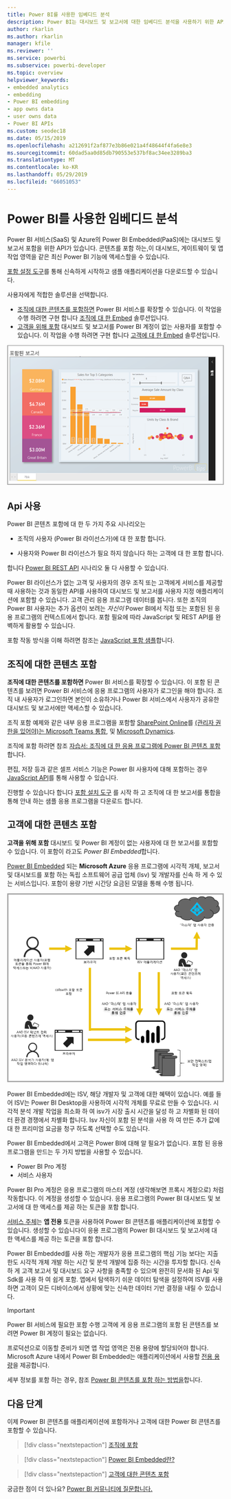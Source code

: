 ```yaml
---
title: Power BI를 사용한 임베디드 분석
description: Power BI는 대시보드 및 보고서에 대한 임베디드 분석을 사용하기 위한 API를 애플리케이션에 제공합니다. 임베디드 분석 소프트웨어, 임베디드 분석 도구 또는 임베디드 비즈니스 인텔리전스 도구를 사용하여 PaaS 환경과 SaaS 환경 모두에 Power BI와 함께 포함하는 방법을 자세히 알아봅니다.
author: rkarlin
ms.author: rkarlin
manager: kfile
ms.reviewer: ''
ms.service: powerbi
ms.subservice: powerbi-developer
ms.topic: overview
helpviewer_keywords:
- embedded analytics
- embedding
- Power BI embedding
- app owns data
- user owns data
- Power BI APIs
ms.custom: seodec18
ms.date: 05/15/2019
ms.openlocfilehash: a212691f2af877e3b86e021a4f48644f4fa6e8e3
ms.sourcegitcommit: 60dad5aa0d85db790553e537bf8ac34ee3289ba3
ms.translationtype: MT
ms.contentlocale: ko-KR
ms.lasthandoff: 05/29/2019
ms.locfileid: "66051053"
---
```

# <a name="embedded-analytics-with-power-bi"></a>Power BI를 사용한 임베디드 분석

Power BI 서비스(SaaS) 및 Azure의 Power BI Embedded(PaaS)에는 대시보드 및 보고서 포함을 위한 API가 있습니다. 콘텐츠를 포함 하는,이 대시보드, 게이트웨이 및 앱 작업 영역을 같은 최신 Power BI 기능에 액세스할을 수 있습니다.

[포함 설정 도구](https://aka.ms/embedsetup)를 통해 신속하게 시작하고 샘플 애플리케이션을 다운로드할 수 있습니다.

사용자에게 적합한 솔루션을 선택합니다.

* [조직에 대한 콘텐츠를 포함하면](embedding.md#embedding-for-your-organization) Power BI 서비스를 확장할 수 있습니다. 이 작업을 수행 하려면 구현 합니다 [조직에 대 한 Embed](https://aka.ms/embedsetup/UserOwnsData) 솔루션입니다.
* [고객을 위해 포함](embedding.md#embedding-for-your-customers) 대시보드 및 보고서를 Power BI 계정이 없는 사용자를 포함할 수 있습니다. 이 작업을 수행 하려면 구현 합니다 [고객에 대 한 Embed](https://aka.ms/embedsetup/AppOwnsData) 솔루션입니다.

![PBIE 샘플](media/what-can-you-do/what-can-you-do-02.png)

## <a name="use-apis"></a>Api 사용

Power BI 콘텐츠 포함에 대 한 두 가지 주요 시나리오는
- 조직의 사용자 (Power BI 라이선스가)에 대 한 포함 합니다. 
 
- 사용자와 Power BI 라이선스가 필요 하지 않습니다 하는 고객에 대 한 포함 합니다. 

합니다 [Power BI REST API](https://docs.microsoft.com/rest/api/power-bi/) 시나리오 둘 다 사용할 수 있습니다.

Power BI 라이선스가 없는 고객 및 사용자의 경우 조직 또는 고객에게 서비스를 제공할 때 사용하는 것과 동일한 API를 사용하여 대시보드 및 보고서를 사용자 지정 애플리케이션에 포함할 수 있습니다. 고객 관리 응용 프로그램 데이터를 봅니다. 또한 조직의 Power BI 사용자는 추가 옵션이 보려는 *자신이* Power BI에서 직접 또는 포함된 된 응용 프로그램의 컨텍스트에서 합니다. 포함 필요에 따라 JavaScript 및 REST API를 완벽하게 활용할 수 있습니다.

포함 작동 방식을 이해 하려면 참조는 [JavaScript 포함 샘플](https://microsoft.github.io/PowerBI-JavaScript/demo/)합니다.

## <a name="embedding-for-your-organization"></a>조직에 대한 콘텐츠 포함

**조직에 대한 콘텐츠를 포함하면** Power BI 서비스를 확장할 수 있습니다. 이 포함 된 콘텐츠를 보려면 Power BI 서비스에 응용 프로그램의 사용자가 로그인을 해야 합니다. 조직 내 사용자가 로그인하면 본인이 소유하거나 Power BI 서비스에서 사용자가 공유한 대시보드 및 보고서에만 액세스할 수 있습니다.

조직 포함 예제와 같은 내부 응용 프로그램을 포함할 [SharePoint Online](https://powerbi.microsoft.com/blog/integrate-power-bi-reports-in-sharepoint-online/)를 [(관리자 권한을 있어야)는 Microsoft Teams 통합](https://powerbi.microsoft.com/blog/power-bi-teams-up-with-microsoft-teams/), 및 [Microsoft Dynamics](https://docs.microsoft.com/dynamics365/customer-engagement/basics/add-edit-power-bi-visualizations-dashboard).

조직에 포함 하려면 참조 [자습서: 조직에 대 한 응용 프로그램에 Power BI 콘텐츠 포함](embed-sample-for-your-organization.md)합니다.

편집, 저장 등과 같은 셀프 서비스 기능은 Power BI 사용자에 대해 포함하는 경우 [JavaScript API](https://github.com/Microsoft/PowerBI-JavaScript)를 통해 사용할 수 있습니다.

진행할 수 있습니다 합니다 [포함 설치 도구](https://aka.ms/embedsetup/UserOwnsData) 를 시작 하 고 조직에 대 한 보고서를 통합을 통해 안내 하는 샘플 응용 프로그램을 다운로드 합니다.

## <a name="embedding-for-your-customers"></a>고객에 대한 콘텐츠 포함

**고객을 위해 포함** 대시보드 및 Power BI 계정이 없는 사용자에 대 한 보고서를 포함할 수 있습니다. 이 포함이 라고도 *Power BI Embedded*합니다.

[Power BI Embedded](azure-pbie-what-is-power-bi-embedded.md) 되는 **Microsoft Azure** 응용 프로그램에 시각적 개체, 보고서 및 대시보드를 포함 하는 독립 소프트웨어 공급 업체 (Isv) 및 개발자를 신속 하 게 수 있는 서비스입니다. 포함이 용량 기반 시간당 요금된 모델을 통해 수행 됩니다.

![고객에 대한 콘텐츠를 포함하는 워크플로 포함](media/embedding/powerbi-embed-flow.png)

Power BI Embedded에는 ISV, 해당 개발자 및 고객에 대한 혜택이 있습니다. 예를 들어 ISV는 Power BI Desktop을 사용하여 시각적 개체를 무료로 만들 수 있습니다. 시각적 분석 개발 작업을 최소화 하 여 isv가 시장 출시 시간을 달성 하 고 차별화 된 데이터 환경 경쟁에서 차별화 합니다. Isv 자신이 포함 된 분석을 사용 하 여 만든 추가 값에 대 한 프리미엄 요금을 청구 하도록 선택할 수도 있습니다.

Power BI Embedded에서 고객은 Power BI에 대해 알 필요가 없습니다. 포함 된 응용 프로그램을 만드는 두 가지 방법을 사용할 수 있습니다.
- Power BI Pro 계정 
- 서비스 사용자 

Power BI Pro 계정은 응용 프로그램의 마스터 계정 (생각해보면 프록시 계정으로) 처럼 작동합니다. 이 계정을 생성할 수 있습니다. 응용 프로그램의 Power BI 대시보드 및 보고서에 대 한 액세스를 제공 하는 토큰을 포함 합니다.

[서비스 주체](embed-service-principal.md)는 **앱 전용** 토큰을 사용하여 Power BI 콘텐츠를 애플리케이션에 포함할 수 있습니다. 생성할 수 있습니다이 응용 프로그램의 Power BI 대시보드 및 보고서에 대 한 액세스를 제공 하는 토큰을 포함 합니다.

Power BI Embedded를 사용 하는 개발자가 응용 프로그램의 핵심 기능 보다는 지출 한도 시각적 개체 개발 하는 시간 및 분석 개발에 집중 하는 시간을 투자할 합니다. 신속 하 게 고객 보고서 및 대시보드 요구 사항을 충족할 수 있으며 완전히 문서화 된 Api 및 Sdk를 사용 하 여 쉽게 포함. 앱에서 탐색하기 쉬운 데이터 탐색을 설정하여 ISV를 사용하면 고객이 모든 디바이스에서 상황에 맞는 신속한 데이터 기반 결정을 내릴 수 있습니다.

> [!IMPORTANT]
> Power BI 서비스에 필요한 포함 수행 고객에 게 응용 프로그램의 포함 된 콘텐츠를 보려면 Power BI 계정이 필요는 없습니다. 

프로덕션으로 이동할 준비가 되면 앱 작업 영역은 전용 용량에 할당되어야 합니다. Microsoft Azure 내에서 Power BI Embedded는 애플리케이션에서 사용할 [전용 용량](azure-pbie-create-capacity.md)을 제공합니다.

세부 정보를 포함 하는 경우, 참조 [Power BI 콘텐츠를 포함 하는 방법을](embed-sample-for-customers.md)합니다.

## <a name="next-steps"></a>다음 단계

이제 Power BI 콘텐츠를 애플리케이션에 포함하거나 고객에 대한 Power BI 콘텐츠를 포함할 수 있습니다.

> [!div class="nextstepaction"]
> [조직에 포함](embed-sample-for-your-organization.md)

> [!div class="nextstepaction"]
> [Power BI Embedded란?](azure-pbie-what-is-power-bi-embedded.md)

> [!div class="nextstepaction"]
>[고객에 대한 콘텐츠 포함](embed-sample-for-customers.md)

궁금한 점이 더 있나요? [Power BI 커뮤니티에 질문합니다.](http://community.powerbi.com/)
